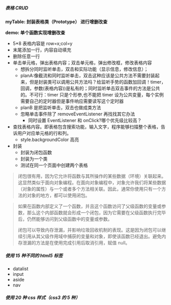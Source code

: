 ##### 表格 CRUD

**myTable: 封装表格类（Prototype） 进行增删改查**

**demo: 单个函数实现增删改查**

- 5\*8 表格内容是 row=x;col=y
- 末尾添加一行，内容自动填充
- 删除任意一行
- 单击单元格，弹出表格内容；双击单元格，弹出修改框，修改表格内容
  - 想拆分同时监听单击，双击和实际功能（显示信息，修改信息）；
  - planA:像截流和同时监听单击，双击这种应该是公共方法不需要封装起来，但是封装类可以调用公共方法吗？给监听手势的函数加回调！timer，回调，参数(表格内容))是私有的；同时监听单击双击事件的方法是公共的。不可行：timer 只是个形参,也不能把 timer 设为公共变量，每个实例需要自己的定时器但是事件响应需要读写这个定时器
  - planB 是把监听单击，双击也做成类方法
  - 忽略单击事件除了 removeEventListener 再找找其它办法
    - 同时设置 EventListener 和 onClick?哪个优先级比较高？
- 查找表格内容。即表格包含搜索功能，输入文字，程序能够扫描整个表格，告诉用户对应单元格的行和列。
  - style.backgroundColor 高亮
- 封装
  - 封装为闭包函数
  - 封装为一个类
  - 测试在同一个页面中创建两个表格

> 闭包很有用，因为它允许将函数与其所操作的某些数据（环境）关联起来。这显然类似于面向对象编程。在面向对象编程中，对象允许我们将某些数据（对象的属性）与一个或者多个方法相关联。因此，通常你使用只有一个方法的对象的地方，都可以使用闭包。

> 如果在函数内部定义了一个函数，并且这个函数访问了父级函数的变量或参数，那么这个内部函数就会形成一个闭包，因为它需要在父级函数执行完毕后，仍然能够访问到父级函数中的变量或参数。
>
> 闭包可以导致内存泄漏，并影响垃圾回收机制的表现。这是因为闭包可以继续引用从其父级作用域中捕获的变量和对象，即使该函数已经退出。避免内存泄漏的方法是在使用完成引用后取消引用，赋值 null。

##### 使用 15 种不同的 html5 标签

- datalist
- input
- aside
- nav

##### 使用 20 种 css 样式（css3 的 5 种）
